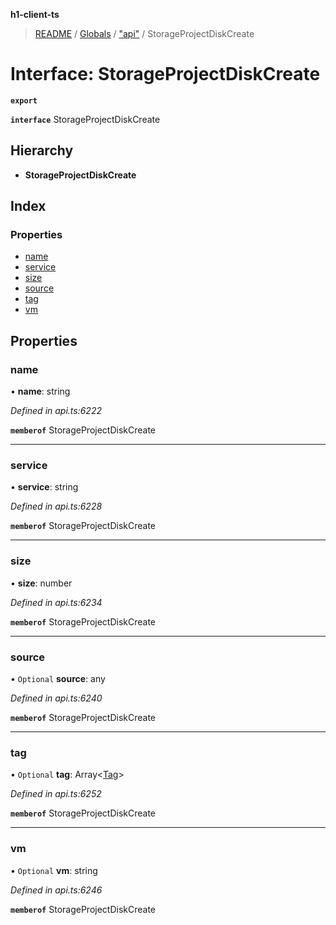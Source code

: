 **h1-client-ts**

> [README](../README.md) / [Globals](../globals.md) / ["api"](../modules/_api_.md) / StorageProjectDiskCreate

# Interface: StorageProjectDiskCreate

**`export`** 

**`interface`** StorageProjectDiskCreate

## Hierarchy

* **StorageProjectDiskCreate**

## Index

### Properties

* [name](_api_.storageprojectdiskcreate.md#name)
* [service](_api_.storageprojectdiskcreate.md#service)
* [size](_api_.storageprojectdiskcreate.md#size)
* [source](_api_.storageprojectdiskcreate.md#source)
* [tag](_api_.storageprojectdiskcreate.md#tag)
* [vm](_api_.storageprojectdiskcreate.md#vm)

## Properties

### name

•  **name**: string

*Defined in api.ts:6222*

**`memberof`** StorageProjectDiskCreate

___

### service

•  **service**: string

*Defined in api.ts:6228*

**`memberof`** StorageProjectDiskCreate

___

### size

•  **size**: number

*Defined in api.ts:6234*

**`memberof`** StorageProjectDiskCreate

___

### source

• `Optional` **source**: any

*Defined in api.ts:6240*

**`memberof`** StorageProjectDiskCreate

___

### tag

• `Optional` **tag**: Array\<[Tag](_api_.tag.md)>

*Defined in api.ts:6252*

**`memberof`** StorageProjectDiskCreate

___

### vm

• `Optional` **vm**: string

*Defined in api.ts:6246*

**`memberof`** StorageProjectDiskCreate
